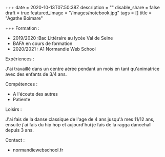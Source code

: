 +++
date = 2020-10-13T07:50:38Z
description = ""
disable_share = false
draft = true
featured_image = "/images/notebook.jpg"
tags = []
title = "Agathe Boimare"

+++
Formation :

* 2019/2020 :Bac Littéraire au lycée Val de Seine
* BAFA en cours de formation
* 2020/2021 : A1 Normandie Web School

Expériences :

J'ai travaillé dans un centre aérée pendant un mois en tant qu'animatrice avec des enfants de 3/4 ans.

Compétences :

* A l'écoute des autres 
* Patiente 

Loisirs :

J'ai fais de la danse classique de l'age de 4 ans jusqu'à mes 11/12 ans, ensuite j'ai fais du hip hop et aujourd'hui je fais de la ragga dancehall depuis 3 ans.

Contact :

* normandiewebschool.fr